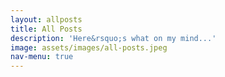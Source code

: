 ```yaml
---
layout: allposts
title: All Posts
description: 'Here&rsquo;s what on my mind...'
image: assets/images/all-posts.jpeg
nav-menu: true
---
```



